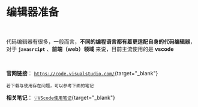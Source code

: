 # 编辑器准备

<br/>

代码编辑器有很多，一般而言，**不同的编程语言都有着更适配自身的代码编辑器**，对于 **`javasrcipt`** 、**前端（web）领域** 来说，目前主流使用的是 **vscode**  

<!-- ![](/image/202401071432.png) -->

<br/>



**官网链接**： [`https://code.visualstudio.com/`](https://code.visualstudio.com/){target="_blank"}  

<small>若下载与使用存在问题，可以参考下面的笔记</small>

**相关笔记**：  [💡`VScode使用笔记`](../../vscode/00%20简述.md){target="_blank"}


